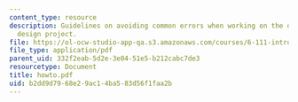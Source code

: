 ```yaml
---
content_type: resource
description: Guidelines on avoiding common errors when working on the digital system
  design project.
file: https://ol-ocw-studio-app-qa.s3.amazonaws.com/courses/6-111-introductory-digital-systems-laboratory-spring-2006/b2dd9d7968e29ac14ba583d56f1faa2b_howto.pdf
file_type: application/pdf
parent_uid: 332f2eab-5d2e-3e04-51e5-b212cabc7de3
resourcetype: Document
title: howto.pdf
uid: b2dd9d79-68e2-9ac1-4ba5-83d56f1faa2b
---
```


